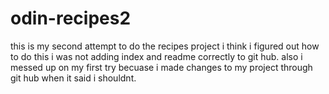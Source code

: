 # odin-recipes2
this is my second attempt to do the recipes project
i think i figured out how to do this i was not adding 
index and readme correctly to git hub. also i messed
up on my first try becuase i made changes to my project through git hub when it said
i shouldnt.